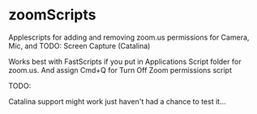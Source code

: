 # zoomScripts
Applescripts for adding and removing zoom.us permissions for Camera, Mic, and TODO: Screen Capture (Catalina)

Works best with FastScripts if you put in Applications Script folder for zoom.us. And assign Cmd+Q for Turn Off Zoom permissions script

TODO:

Catalina support might work just haven't had a chance to test it...
